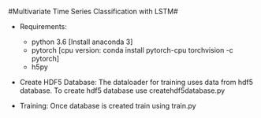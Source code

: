 #Multivariate Time Series Classification with LSTM#

* Requirements:
  * python 3.6 [Install anaconda 3]
  * pytorch [cpu version: conda install pytorch-cpu torchvision -c pytorch]
  * h5py

* Create HDF5 Database:
     The dataloader for training uses data from hdf5 database. To create hdf5 database use createhdf5database.py

* Training:
    Once database is created train using train.py
